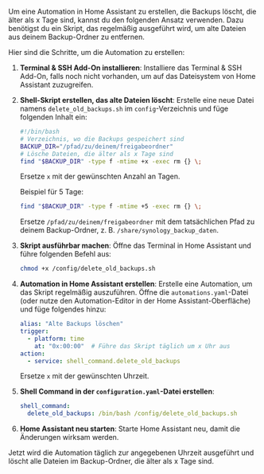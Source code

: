 
Um eine Automation in Home Assistant zu erstellen, die Backups löscht, die älter als x Tage sind, kannst du den folgenden Ansatz verwenden. Dazu benötigst du ein Skript, das regelmäßig ausgeführt wird, um alte Dateien aus deinem Backup-Ordner zu entfernen.

Hier sind die Schritte, um die Automation zu erstellen:

1. **Terminal & SSH Add-On installieren**:
Installiere das Terminal & SSH Add-On, falls noch nicht vorhanden, um auf das Dateisystem von Home Assistant zuzugreifen.

3. **Shell-Skript erstellen, das alte Dateien löscht**:
   Erstelle eine neue Datei namens `delete_old_backups.sh` im `config`-Verzeichnis und füge folgenden Inhalt ein:

   ```bash
   #!/bin/bash
   # Verzeichnis, wo die Backups gespeichert sind
   BACKUP_DIR="/pfad/zu/deinem/freigabeordner"
   # Lösche Dateien, die älter als x Tage sind
   find "$BACKUP_DIR" -type f -mtime +x -exec rm {} \;
   ```

   Ersetze `x` mit der gewünschten Anzahl an Tagen.

   Beispiel für 5 Tage:

   ```bash
   find "$BACKUP_DIR" -type f -mtime +5 -exec rm {} \;
   ```

   Ersetze `/pfad/zu/deinem/freigabeordner` mit dem tatsächlichen Pfad zu deinem Backup-Ordner,
   z. B. `/share/synology_backup_daten`.

4. **Skript ausführbar machen**:
   Öffne das Terminal in Home Assistant und führe folgenden Befehl aus:

   ```bash
   chmod +x /config/delete_old_backups.sh
   ```

5. **Automation in Home Assistant erstellen**:
   Erstelle eine Automation, um das Skript regelmäßig auszuführen. Öffne die `automations.yaml`-Datei (oder nutze den Automation-Editor in der Home Assistant-Oberfläche) und füge folgendes hinzu:

   ```yaml
   alias: "Alte Backups löschen"
   trigger:
     - platform: time
       at: "0x:00:00"  # Führe das Skript täglich um x Uhr aus
   action:
     - service: shell_command.delete_old_backups
   ```

   Ersetze `x` mit der gewünschten Uhrzeit.

6. **Shell Command in der `configuration.yaml`-Datei erstellen**:

   ```yaml
   shell_command:
     delete_old_backups: /bin/bash /config/delete_old_backups.sh
   ```

7. **Home Assistant neu starten**: Starte Home Assistant neu, damit die Änderungen wirksam werden.

Jetzt wird die Automation täglich zur angegebenen Uhrzeit ausgeführt und löscht alle Dateien im Backup-Ordner, die älter als x Tage sind.

